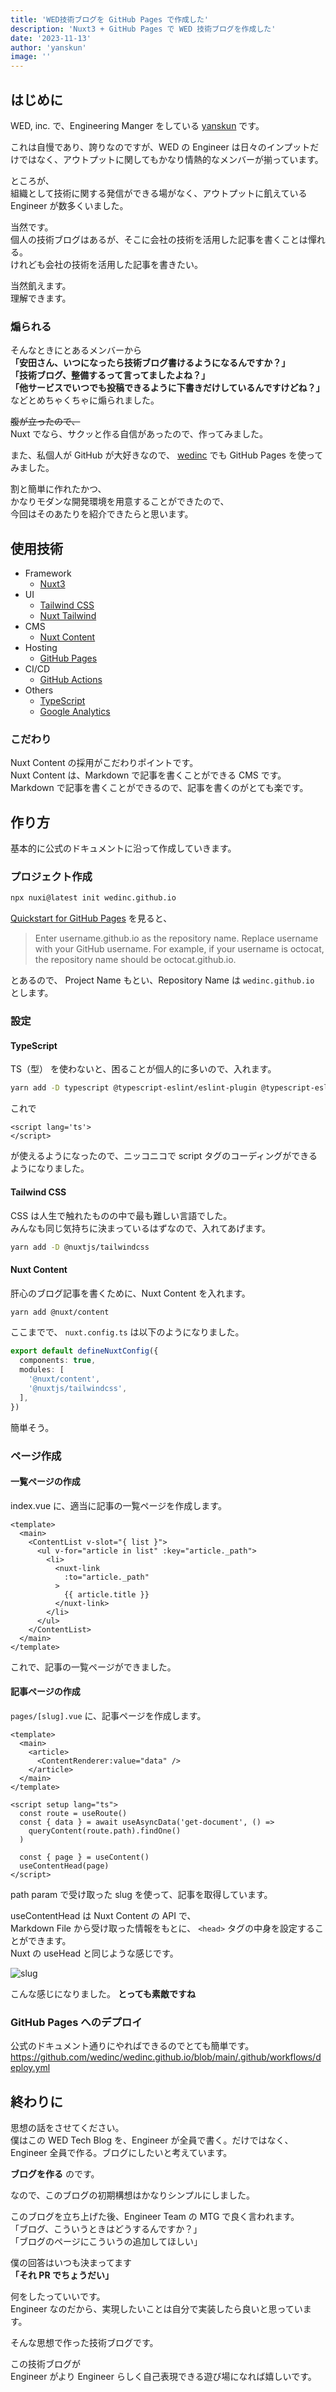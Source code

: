 ```yaml
---
title: 'WED技術ブログを GitHub Pages で作成した'
description: 'Nuxt3 + GitHub Pages で WED 技術ブログを作成した'
date: '2023-11-13'
author: 'yanskun'
image: ''
---
```


## はじめに
WED, inc. で、Engineering Manger をしている [yanskun](https://github.com/yanskun) です。  

これは自慢であり、誇りなのですが、WED の Engineer は日々のインプットだけではなく、アウトプットに関してもかなり情熱的なメンバーが揃っています。  

ところが、  
組織として技術に関する発信ができる場がなく、アウトプットに飢えている Engineer が数多くいました。  

当然です。  
個人の技術ブログはあるが、そこに会社の技術を活用した記事を書くことは憚れる。  
けれども会社の技術を活用した記事を書きたい。

当然飢えます。  
理解できます。  

### 煽られる

そんなときにとあるメンバーから  
**「安田さん、いつになったら技術ブログ書けるようになるんですか？」**  
**「技術ブログ、整備するって言ってましたよね？」**  
**「他サービスでいつでも投稿できるように下書きだけしているんですけどね？」**  
などとめちゃくちゃに煽られました。


~~腹が立ったので、~~  
Nuxt でなら、サクッと作る自信があったので、作ってみました。  

また、私個人が GitHub が大好きなので、 [wedinc](https://github.com/wedinc) でも GitHub Pages を使ってみました。

割と簡単に作れたかつ、  
かなりモダンな開発環境を用意することができたので、  
今回はそのあたりを紹介できたらと思います。

## 使用技術

- Framework
  - [Nuxt3](https://content.nuxt.com/)
- UI
  - [Tailwind CSS](https://tailwindcss.com/)
  - [Nuxt Tailwind](https://tailwindcss.nuxtjs.org/)
- CMS
  - [Nuxt Content](https://content.nuxt.com/)
- Hosting
  - [GitHub Pages](https://docs.github.com/en/pages/getting-started-with-github-pages/about-github-pages)
- CI/CD
  - [GitHub Actions](https://github.com/features/actions)
- Others
  - [TypeScript](https://www.typescriptlang.org/)
  - [Google Analytics](https://developers.google.com/analytics)

### こだわり

Nuxt Content の採用がこだわりポイントです。  
Nuxt Content は、Markdown で記事を書くことができる CMS です。  
Markdown で記事を書くことができるので、記事を書くのがとても楽です。

## 作り方

基本的に公式のドキュメントに沿って作成していきます。

### プロジェクト作成

```bash
npx nuxi@latest init wedinc.github.io
```

[Quickstart for GitHub Pages](https://docs.github.com/en/pages/quickstart) を見ると、  
> Enter username.github.io as the repository name. Replace username with your GitHub username. For example, if your username is octocat, the repository name should be octocat.github.io.

とあるので、 Project Name もとい、Repository Name は `wedinc.github.io` とします。

### 設定

#### TypeScript
TS（型） を使わないと、困ることが個人的に多いので、入れます。

```bash
yarn add -D typescript @typescript-eslint/eslint-plugin @typescript-eslint/parser @nuxtjs/eslint-config-typescript
```

これで
```vue
<script lang='ts'>
</script>
```
が使えるようになったので、ニッコニコで script タグのコーディングができるようになりました。

#### Tailwind CSS
CSS は人生で触れたものの中で最も難しい言語でした。  
みんなも同じ気持ちに決まっているはずなので、入れてあげます。

```bash
yarn add -D @nuxtjs/tailwindcss
```

#### Nuxt Content
肝心のブログ記事を書くために、Nuxt Content を入れます。

```bash
yarn add @nuxt/content
```

ここまでで、 `nuxt.config.ts` は以下のようになりました。

```ts
export default defineNuxtConfig({
  components: true,
  modules: [
    '@nuxt/content',
    '@nuxtjs/tailwindcss',
  ],
})
```

簡単そう。

### ページ作成

#### 一覧ページの作成

index.vue に、適当に記事の一覧ページを作成します。

```vue
<template>
  <main>
    <ContentList v-slot="{ list }">
      <ul v-for="article in list" :key="article._path">
        <li>
          <nuxt-link
            :to="article._path"
          >
            {{ article.title }}
          </nuxt-link>
        </li>
      </ul>
    </ContentList>
  </main>
</template>
```

これで、記事の一覧ページができました。

#### 記事ページの作成

`pages/[slug].vue` に、記事ページを作成します。

```vue
<template>
  <main>
    <article>
      <ContentRenderer:value="data" />
    </article>
  </main>
</template>

<script setup lang="ts">
  const route = useRoute()
  const { data } = await useAsyncData('get-document', () =>
    queryContent(route.path).findOne()
  )

  const { page } = useContent()
  useContentHead(page)
</script>
```

path param で受け取った slug を使って、記事を取得しています。

useContentHead は Nuxt Content の API で、  
Markdown File から受け取った情報をもとに、 `<head>` タグの中身を設定することができます。  
Nuxt の useHead と同じような感じです。

![slug](content/created-the-blog/slug.png)

こんな感じになりました。
**とっても素敵ですね**

### GitHub Pages へのデプロイ
公式のドキュメント通りにやればできるのでとても簡単です。
https://github.com/wedinc/wedinc.github.io/blob/main/.github/workflows/deploy.yml

## 終わりに

思想の話をさせてください。  
僕はこの WED Tech Blog を、Engineer が全員で書く。だけではなく、  
Engineer 全員で作る。ブログにしたいと考えています。  

**ブログを作る** のです。  

なので、このブログの初期構想はかなりシンプルにしました。  

このブログを立ち上げた後、Engineer Team の MTG で良く言われます。  
「ブログ、こういうときはどうするんですか？」  
「ブログのページにこういうの追加してほしい」  

僕の回答はいつも決まってます  
**「それ PR でちょうだい」**

何をしたっていいです。  
Engineer なのだから、実現したいことは自分で実装したら良いと思っています。  

そんな思想で作った技術ブログです。

この技術ブログが  
Engineer がより Engineer らしく自己表現できる遊び場になれば嬉しいです。
